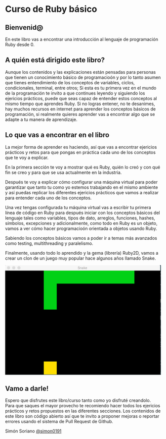 # Curso de Ruby básico

## Bienvenid@

En este libro vas a encontrar una introducción al lenguaje de programación Ruby desde 0.

## A quién está dirigido este libro?

Aunque los contenidos y las explicaciones están pensadas para personas que tienen un conocimiento
básico de programacioón y por lo tanto asumen que tienes entendimiento de los conceptos de
variables, ciclos, condicionales, terminal, entre otros; Si esta es tu primera vez en el mundo de la
programación te invito a que continues leyendo y siguiendo los ejericios prácticos, puede que seas
capaz de entender estos conceptos al mismo tiempo que aprendes Ruby. Si no logras entener, no te
desanimes, hay muchos recursos en internet para aprender los conceptos básicos de programación, si
realmente quieres aprender vas a encontrar algo que se adapte a tu manera de aprendizaje.

## Lo que vas a encontrar en el libro

La mejor forma de aprender es haciendo, así que vas a encontrar ejericios prácticos y retos para que
pongas en práctica cada uno de los conceptos que te voy a explicar.

En la primera sección te voy a mostrar qué es Ruby, quién lo creó y con qué fin se creo y para que
se usa actualmente en la industria.

Después te voy a explicar cómo configurar una máquina virtual para poder garantizar que tanto tu
como yo estemos trabajando en el mismo ambiente y así puedas replicar los diferentes ejericios
prácticos que vamos a realizar para entender cada uno de los conceptos.

Una vez tengas configurada tu máquina virtual vas a escribir tu primera línea de código en Ruby para
después iniciar con los conceptos básicos del lenguaje tales como variables, tipos de dato,
arreglos, funciones, hashes, símbolos, excepciones y adicionalmente, como todo en Ruby es un objeto,
vamos a ver cómo hacer programacioón orientada a objetos usando Ruby.

Sabiendo los conceptos básicos vamos a poder ir a temas más avanzados como testing, multithreading y
paralelismo.

Finalmente, usando todo lo aprendido y la gema (librería) Ruby2D, vamos a crear un clon de un juego
muy popular hace algunos años llamado Snake.

![demo del juego Snake usando Ruby 2D](/assets/snake_demo.gif)

## Vamo a darle!

Espero que disfrutes este libro/curso tanto como yo disfruté creandolo. Para que saques el mayor
provecho te recomiendo hacer todos los ejericios prácticos y retos propuestos en las diferentes
secciones. Los contenidos de este libro son código abierto así que te invito a proponer mejoras o
reportar errores usando el sistema de Pull Request de Github.

Simón Soriano [@simon0191](http://github.com/simon0191)
